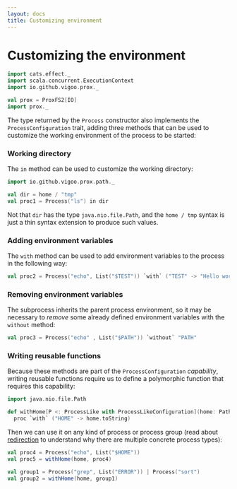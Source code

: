 ```yaml
---
layout: docs
title: Customizing environment
---
```


# Customizing the environment

```scala mdoc:invisible
import cats.effect._
import scala.concurrent.ExecutionContext
import io.github.vigoo.prox._

val prox = ProxFS2[IO]
import prox._
``` 

The type returned by the `Process` constructor also implements the `ProcessConfiguration` trait,
adding three methods that can be used to customize the working environment of the process to be started:

### Working directory

The `in` method can be used to customize the working directory:

```scala mdoc
import io.github.vigoo.prox.path._

val dir = home / "tmp"
val proc1 = Process("ls") in dir 
```

Not that `dir` has the type `java.nio.file.Path`, and the `home / tmp` syntax is just a thin 
syntax extension to produce such values.

### Adding environment variables

The `with` method can be used to add environment variables to the process in the following
way:

```scala mdoc
val proc2 = Process("echo", List("$TEST")) `with` ("TEST" -> "Hello world")
```

### Removing environment variables

The subprocess inherits the parent process environment, so it may be necessary to
_remove_ some already defined environment variables with the `without` method:

```scala mdoc
val proc3 = Process("echo" , List("$PATH")) `without` "PATH"
``` 

### Writing reusable functions 

Because these methods are part of the `ProcessConfiguration` _capability_, writing reusable functions require us to define
a polymorphic function that requires this capability:

```scala mdoc
import java.nio.file.Path

def withHome[P <: ProcessLike with ProcessLikeConfiguration](home: Path, proc: P): P#Self = 
  proc `with` ("HOME" -> home.toString)
```

Then we can use it on any kind of process or process group (read about [redirection](redirection) to understand
why there are multiple concrete process types):

```scala mdoc
val proc4 = Process("echo", List("$HOME"))
val proc5 = withHome(home, proc4)

val group1 = Process("grep", List("ERROR")) | Process("sort")
val group2 = withHome(home, group1)
```
